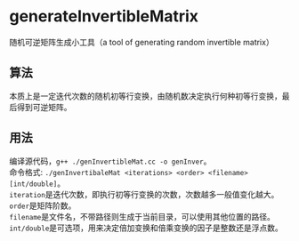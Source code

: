 # generateInvertibleMatrix
随机可逆矩阵生成小工具（a tool of generating random invertible matrix）

## 算法  

本质上是一定迭代次数的随机初等行变换，由随机数决定执行何种初等行变换，最后得到可逆矩阵。  

## 用法  

编译源代码，`g++ ./genInvertibleMat.cc -o genInver`。  
命令格式: `./genInvertibaleMat <iterations> <order> <filename> [int/double]`。  
`iteration`是迭代次数，即执行初等行变换的次数，次数越多一般值变化越大。  
`order`是矩阵阶数。  
`filename`是文件名，不带路径则生成于当前目录，可以使用其他位置的路径。  
`int/double`是可选项，用来决定倍加变换和倍乘变换的因子是整数还是浮点数。  

